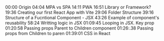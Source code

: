 00:00 Origin
04:04 MPA vs SPA
14:11 PWA
16:51 Library or Framework?
19:36 Creating our first React App with Vite
29:06 Folder Structure
39:16 Structure of a Fucntional Component - JSX
43:26 Example of component's reusability
58:24 Writting logic in JSX
01:09:45 Looping in JSX. Key prop
01:20:58 Passing props Parent to Children component
01:26:.38 Passing props from Children to paren
01:39:01 CSS in React
